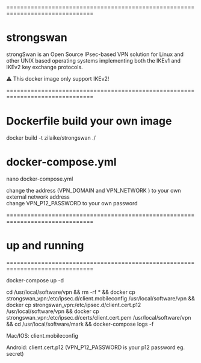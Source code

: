 
===============================================================================
# strongswan


strongSwan is an Open Source IPsec-based VPN solution for Linux and other UNIX based operating systems implementing both the IKEv1 and IKEv2 key exchange protocols.

:warning: This docker image only support IKEv2!

===============================================================================

# Dockerfile build your own image

docker build -t zilaike/strongswan ./


# docker-compose.yml

nano docker-compose.yml

change the address (VPN_DOMAIN  and VPN_NETWORK ) to your own external network address      
change  VPN_P12_PASSWORD to your own password
    
===============================================================================





# up and running

===============================================================================

docker-compose up -d

cd /usr/local/software/vpn && rm -rf * && docker cp strongswan_vpn:/etc/ipsec.d/client.mobileconfig /usr/local/software/vpn && docker cp strongswan_vpn:/etc/ipsec.d/client.cert.p12 /usr/local/software/vpn && docker cp strongswan_vpn:/etc/ipsec.d/certs/client.cert.pem /usr/local/software/vpn && cd /usr/local/software/mark && docker-compose logs -f 

Mac/IOS: client.mobileconfig

Android: client.cert.p12       (VPN_P12_PASSWORD is your p12 password eg. secret)


 




 


